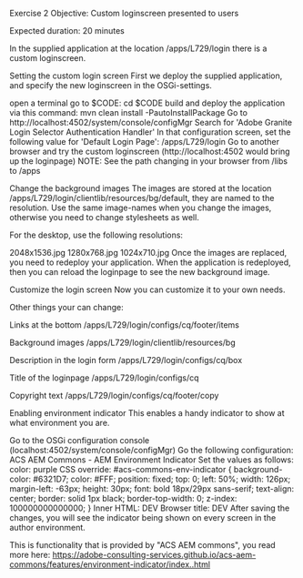 Exercise 2
Objective: Custom loginscreen presented to users

Expected duration: 20 minutes

In the supplied application at the location /apps/L729/login there is a custom loginscreen.

Setting the custom login screen
First we deploy the supplied application, and specify the new loginscreen in the OSGi-settings.

open a terminal
go to $CODE: cd $CODE
build and deploy the application via this command:
mvn clean install -PautoInstallPackage
Go to http://localhost:4502/system/console/configMgr
Search for 'Adobe Granite Login Selector Authentication Handler'
In that configuration screen, set the following value for 'Default Login Page': /apps/L729/login
Go to another browser and try the custom loginscreen (http://localhost:4502 would bring up the loginpage)
NOTE: See the path changing in your browser from /libs to /apps

Change the background images
The images are stored at the location /apps/L729/login/clientlib/resources/bg/default, they are named to the resolution. Use the same image-names when you change the images, otherwise you need to change stylesheets as well.

For the desktop, use the following resolutions:

2048x1536.jpg
1280x768.jpg
1024x710.jpg
Once the images are replaced, you need to redeploy your application. When the application is redeployed, then you can reload the loginpage to see the new background image.

Customize the login screen
Now you can customize it to your own needs.

Other things your can change:

Links at the bottom
/apps/L729/login/configs/cq/footer/items

Background images
/apps/L729/login/clientlib/resources/bg

Description in the login form
/apps/L729/login/configs/cq/box

Title of the loginpage
/apps/L729/login/configs/cq

Copyright text
/apps/L729/login/configs/cq/footer/copy

Enabling environment indicator
This enables a handy indicator to show at what environment you are.

Go to the OSGi configuration console (localhost:4502/system/console/configMgr)
Go the following configuration: ACS AEM Commons - AEM Environment Indicator
Set the values as follows:
color: purple
CSS override: #acs-commons-env-indicator { background-color: #6321D7; color: #FFF;
position: fixed; top: 0; left: 50%; width: 126px; margin-left: -63px; height: 30px; font: bold 18px/29px sans-serif; text-align: center; border: solid 1px black; border-top-width: 0; z-index: 100000000000000; }
Inner HTML: DEV
Browser title: DEV
After saving the changes, you will see the indicator being shown on every screen in the author environment.

This is functionality that is provided by "ACS AEM commons", you read more here: https://adobe-consulting-services.github.io/acs-aem-commons/features/environment-indicator/index..html
